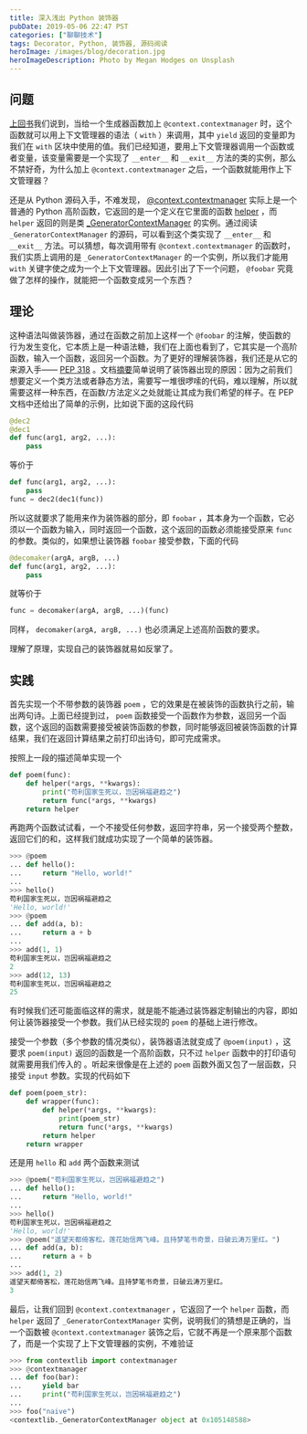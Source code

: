 ```yaml
---
title: 深入浅出 Python 装饰器
pubDate: 2019-05-06 22:47 PST
categories: ["聊聊技术"]
tags: Decorator, Python, 装饰器, 源码阅读
heroImage: /images/blog/decoration.jpg
heroImageDescription: Photo by Megan Hodges on Unsplash
---
```


## 问题

[上回书](https://old-panda.com/posts/python-context-manager)我们说到，当给一个生成器函数加上 `@context.contextmanager` 时，这个函数就可以用上下文管理器的语法（ `with` ）来调用，其中 `yield` 返回的变量即为我们在 `with` 区块中使用的值。我们已经知道，要用上下文管理器调用一个函数或者变量，该变量需要是一个实现了 `__enter__` 和 `__exit__` 方法的类的实例，那么不禁好奇，为什么加上 `@context.contextmanager` 之后，一个函数就能用作上下文管理器？

还是从 Python 源码入手，不难发现， [@context.contextmanager](https://github.com/python/cpython/blob/3.7/Lib/contextlib.py#L210) 实际上是一个普通的 Python 高阶函数，它返回的是一个定义在它里面的函数 [helper](https://github.com/python/cpython/blob/3.7/Lib/contextlib.py#L238) ，而 `helper` 返回的则是类 [_GeneratorContextManager](https://github.com/python/cpython/blob/3.7/Lib/contextlib.py#L96) 的实例。通过阅读 `_GeneratorContextManager` 的源码，可以看到这个类实现了 `__enter__` 和 `__exit__` 方法。可以猜想，每次调用带有 `@context.contextmanager` 的函数时，我们实质上调用的是 `_GeneratorContextManager` 的一个实例，所以我们才能用 `with` 关键字使之成为一个上下文管理器。因此引出了下一个问题， `@foobar` 究竟做了怎样的操作，就能把一个函数变成另一个东西？

## 理论

这种语法叫做装饰器，通过在函数之前加上这样一个 `@foobar` 的注解，使函数的行为发生变化，它本质上是一种语法糖，我们在上面也看到了，它其实是一个高阶函数，输入一个函数，返回另一个函数。为了更好的理解装饰器，我们还是从它的来源入手—— [PEP 318](https://www.python.org/dev/peps/pep-0318/) 。文档[摘要](https://www.python.org/dev/peps/pep-0318/#abstract)简单说明了装饰器出现的原因：因为之前我们想要定义一个类方法或者静态方法，需要写一堆很啰嗦的代码，难以理解，所以就需要这样一种东西，在函数/方法定义之处就能让其成为我们希望的样子。在 PEP 文档中还给出了简单的示例，比如说下面的这段代码

```python
@dec2
@dec1
def func(arg1, arg2, ...):
    pass
```

等价于

```python
def func(arg1, arg2, ...):
    pass
func = dec2(dec1(func))
```

所以这就要求了能用来作为装饰器的部分，即 `foobar` ，其本身为一个函数，它必须以一个函数为输入，同时返回一个函数，这个返回的函数必须能接受原来 `func` 的参数。类似的，如果想让装饰器 `foobar` 接受参数，下面的代码

```python
@decomaker(argA, argB, ...)
def func(arg1, arg2, ...):
    pass
```

就等价于

```python
func = decomaker(argA, argB, ...)(func)
```

同样， `decomaker(argA, argB, ...)` 也必须满足上述高阶函数的要求。

理解了原理，实现自己的装饰器就易如反掌了。

## 实践

首先实现一个不带参数的装饰器 `poem` ，它的效果是在被装饰的函数执行之前，输出两句诗。上面已经提到过， `poem` 函数接受一个函数作为参数，返回另一个函数，这个返回的函数需要接受被装饰函数的参数，同时能够返回被装饰函数的计算结果，我们在返回计算结果之前打印出诗句，即可完成需求。

按照上一段的描述简单实现一个

```python
def poem(func):
    def helper(*args, **kwargs):
        print("苟利国家生死以，岂因祸福避趋之")
        return func(*args, **kwargs)
    return helper
```

再跑两个函数试试看，一个不接受任何参数，返回字符串，另一个接受两个整数，返回它们的和，这样我们就成功实现了一个简单的装饰器。

```python
>>> @poem
... def hello():
...     return "Hello, world!"
...
>>> hello()
苟利国家生死以，岂因祸福避趋之
'Hello, world!'
>>> @poem
... def add(a, b):
...     return a + b
...
>>> add(1, 1)
苟利国家生死以，岂因祸福避趋之
2
>>> add(12, 13)
苟利国家生死以，岂因祸福避趋之
25
```

有时候我们还可能面临这样的需求，就是能不能通过装饰器定制输出的内容，即如何让装饰器接受一个参数。我们从已经实现的 `poem` 的基础上进行修改。

接受一个参数（多个参数的情况类似），装饰器语法就变成了 `@poem(input)` ，这要求 `poem(input)` 返回的函数是一个高阶函数，只不过 `helper` 函数中的打印语句就需要用我们传入的 。听起来很像是在上述的 `poem` 函数外面又包了一层函数，只接受 `input` 参数。实现的代码如下

```python
def poem(poem_str):
    def wrapper(func):
        def helper(*args, **kwargs):
            print(poem_str)
            return func(*args, **kwargs)
        return helper
    return wrapper
```

还是用 `hello` 和 `add` 两个函数来测试

```python
>>> @poem("苟利国家生死以，岂因祸福避趋之")
... def hello():
...     return "Hello, world!"
...
>>> hello()
苟利国家生死以，岂因祸福避趋之
'Hello, world!'
>>> @poem("遥望天都倚客松，莲花始信两飞峰。且持梦笔书奇景，日破云涛万里红。")
... def add(a, b):
...     return a + b
...
>>> add(1, 2)
遥望天都倚客松，莲花始信两飞峰。且持梦笔书奇景，日破云涛万里红。
3
```

最后，让我们回到 `@context.contextmanager` ，它返回了一个 `helper` 函数，而 `helper` 返回了 `_GeneratorContextManager` 实例，说明我们的猜想是正确的，当一个函数被 `@context.contextmanager` 装饰之后，它就不再是一个原来那个函数了，而是一个实现了上下文管理器的实例，不难验证

```python
>>> from contextlib import contextmanager
>>> @contextmanager
... def foo(bar):
...     yield bar
...     print("苟利国家生死以，岂因祸福避趋之")
...
>>> foo("naive")
<contextlib._GeneratorContextManager object at 0x105148588>
```
